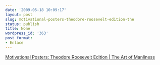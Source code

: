 ```yaml
---
date: '2009-05-18 10:09:17'
layout: post
slug: motivational-posters-theodore-roosevelt-edition-the
status: publish
title: None
wordpress_id: '363'
post_format:
- Enlace
---
```


[Motivational Posters: Theodore Roosevelt Edition | The Art of Manliness](http://artofmanliness.com/2009/05/17/theodore-roosevelt-motivational-posters/)
